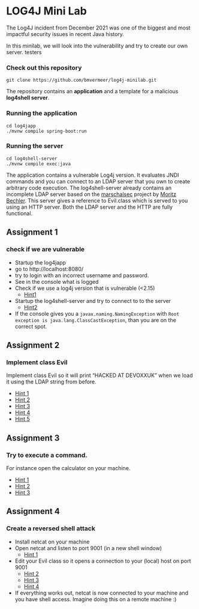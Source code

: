 # LOG4J Mini Lab

The Log4J incident from December 2021 was one of the biggest and most impactful security issues in recent Java history. 

In this minilab, we will look into the vulnerability and try to create our own server. 
testers
### Check out this repository

```
git clone https://github.com/bmvermeer/log4j-minilab.git
```

The repository contains an __application__ and a template for a malicious __log4shell server__.

### Running the application
```
cd log4japp
./mvnw compile spring-boot:run 
```

### Running the server
```
cd log4shell-server 
./mvnw compile exec:java
```

The application contains a vulnerable Log4j version. It evaluates JNDI commands and you can connect to an LDAP server that you own to create arbitrary code execution.
The log4shell-server already contains an incomplete LDAP server based on the [marschalsec](https://github.com/mbechler/marshalsec/blob/master/src/main/java/marshalsec/jndi/LDAPRefServer.java) project by [Moritz Bechler](https://github.com/mbechler). This server gives a reference to Evil.class which is served to you using an HTTP server. Both the LDAP server and the HTTP are fully functional.

## Assignment 1 
### check if we are vulnerable

- Startup the log4japp 
- go to http://localhost:8080/
- try to login with an incorrect username and password.
- See in the console what is logged
- Check if we use a log4j version that is vulnerable (<2.15) 
	- ​​[Hint1](/hints/a1/hint1.md)
- Startup the log4shell-server and try to connect to to the server
	- [Hint2](/hints/a1/hint2.md)
- If the console gives you a `javax.naming.NamingException` with `Root exception is java.lang.ClassCastException`, than you are on the correct spot.

## Assignment 2
### Implement class Evil


Implement class Evil so it will print “HACKED AT DEVOXXUK” when we load it using the LDAP string from before.

- [Hint 1](/hints/a2/hint1.md)
- [Hint 2](/hints/a2/hint2.md)
- [Hint 3](/hints/a2/hint3.md)
- [Hint 4](/hints/a2/hint4.md)
- [Hint 5](/hints/a2/hint5.md)

## Assignment 3
### Try to execute a command. 

For instance open the calculator on your machine.


- [Hint 1](/hints/a3/hint1.md)
- [Hint 2](/hints/a3/hint2.md)
- [Hint 3](/hints/a3/hint3.md)

## Assignment 4
### Create a reversed shell attack

- Install netcat on your machine 
- Open netcat and listen to port 9001 (in a new shell window)
	- [Hint 1](/hints/a4/hint1.md)
- Edit your Evil class so it opens a connection to your (local) host on port 9001
	- [Hint 2](/hints/a4/hint2.md)
	- [Hint 3](/hints/a4/hint3.md)
	- [Hint 4](/hints/a4/hint4.md)
- If everything works out, netcat is now connected to your machine and you have shell access. Imagine doing this on a remote machine :)





